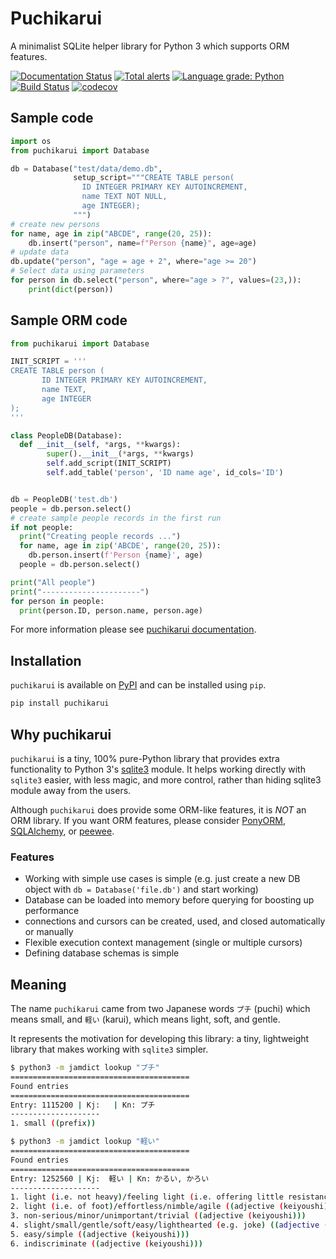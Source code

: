 Puchikarui
==========

A minimalist SQLite helper library for Python 3 which supports ORM features.

[![Documentation Status](https://readthedocs.org/projects/puchikarui/badge/?version=latest)](https://puchikarui.readthedocs.io/en/latest/?badge=latest)
[![Total alerts](https://img.shields.io/lgtm/alerts/g/letuananh/puchikarui.svg?logo=lgtm&logoWidth=18)](https://lgtm.com/projects/g/letuananh/puchikarui/alerts/)
[![Language grade: Python](https://img.shields.io/lgtm/grade/python/g/letuananh/puchikarui.svg?logo=lgtm&logoWidth=18)](https://lgtm.com/projects/g/letuananh/puchikarui/context:python)
[![Build Status](https://travis-ci.org/letuananh/puchikarui.svg?branch=master)](https://travis-ci.org/letuananh/puchikarui)
[![codecov](https://codecov.io/gh/letuananh/puchikarui/branch/master/graph/badge.svg?token=10CEOU8F8M)](https://codecov.io/gh/letuananh/puchikarui)

## Sample code

```python
import os
from puchikarui import Database

db = Database("test/data/demo.db",
              setup_script="""CREATE TABLE person(
                ID INTEGER PRIMARY KEY AUTOINCREMENT,
                name TEXT NOT NULL,
                age INTEGER);
              """)
# create new persons
for name, age in zip("ABCDE", range(20, 25)):
    db.insert("person", name=f"Person {name}", age=age)
# update data
db.update("person", "age = age + 2", where="age >= 20")
# Select data using parameters
for person in db.select("person", where="age > ?", values=(23,)):
    print(dict(person))
```

## Sample ORM code

```python
from puchikarui import Database

INIT_SCRIPT = '''
CREATE TABLE person (
       ID INTEGER PRIMARY KEY AUTOINCREMENT,
       name TEXT,
       age INTEGER
);
'''

class PeopleDB(Database):
  def __init__(self, *args, **kwargs):
        super().__init__(*args, **kwargs)
        self.add_script(INIT_SCRIPT)
        self.add_table('person', 'ID name age', id_cols='ID')


db = PeopleDB('test.db')
people = db.person.select()
# create sample people records in the first run
if not people:
  print("Creating people records ...")
  for name, age in zip('ABCDE', range(20, 25)):
    db.person.insert(f'Person {name}', age)
  people = db.person.select()

print("All people")
print("----------------------")
for person in people:
  print(person.ID, person.name, person.age)
```

For more information please see [puchikarui documentation](https://puchikarui.readthedocs.io>).

## Installation

`puchikarui` is available on [PyPI](https://pypi.org/project/puchikarui/) and can be installed using `pip`.

```bash
pip install puchikarui
```

## Why puchikarui

`puchikarui` is a tiny, 100% pure-Python library that provides extra functionality to Python 3's [sqlite3](https://docs.python.org/3/library/sqlite3.html) module. 
It helps working directly with `sqlite3` easier, with less magic, and more control, rather than hiding sqlite3 module away from the users.

Although `puchikarui` does provide some ORM-like features, it is *NOT* an ORM library. 
If you want ORM features, please consider [PonyORM](https://ponyorm.org/), [SQLAlchemy](https://www.sqlalchemy.org/), or [peewee](https://github.com/coleifer/peewee).

### Features

- Working with simple use cases is simple (e.g. just create a new DB object with `db = Database('file.db')` and start working)
- Database can be loaded into memory before querying for boosting up performance
- connections and cursors can be created, used, and closed automatically or manually
- Flexible execution context management (single or multiple cursors)  
- Defining database schemas is simple

## Meaning

The name `puchikarui` came from two Japanese words `プチ` (puchi) which means small, and `軽い` (karui), which means light, soft, and gentle.

It represents the motivation for developing this library: a tiny, lightweight library that makes working with `sqlite3` simpler.

```bash
$ python3 -m jamdict lookup "プチ"
========================================
Found entries
========================================
Entry: 1115200 | Kj:   | Kn: プチ
--------------------
1. small ((prefix))

$ python3 -m jamdict lookup "軽い"
========================================
Found entries
========================================
Entry: 1252560 | Kj:  軽い | Kn: かるい, かろい
--------------------
1. light (i.e. not heavy)/feeling light (i.e. offering little resistance, moving easily) ((adjective (keiyoushi)))
2. light (i.e. of foot)/effortless/nimble/agile ((adjective (keiyoushi)))
3. non-serious/minor/unimportant/trivial ((adjective (keiyoushi)))
4. slight/small/gentle/soft/easy/lighthearted (e.g. joke) ((adjective (keiyoushi)))
5. easy/simple ((adjective (keiyoushi)))
6. indiscriminate ((adjective (keiyoushi)))
```
